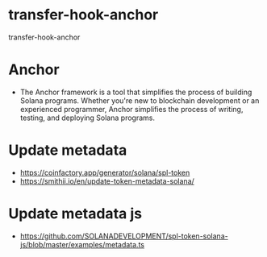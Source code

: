 # transfer-hook-anchor
transfer-hook-anchor

# Anchor 
- The Anchor framework is a tool that simplifies the process of building Solana programs. Whether you're new to blockchain development or an experienced programmer, Anchor simplifies the process of writing, testing, and deploying Solana programs.

# Update metadata
- https://coinfactory.app/generator/solana/spl-token
- https://smithii.io/en/update-token-metadata-solana/

# Update metadata js
- https://github.com/SOLANADEVELOPMENT/spl-token-solana-js/blob/master/examples/metadata.ts